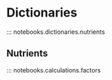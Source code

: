 # Dictionaries
::: notebooks.dictionaries.nutrients

## Nutrients
::: notebooks.calculations.factors
